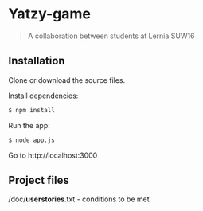 # Yatzy-game
>A collaboration between students at Lernia SUW16

## Installation
Clone or download the source files.

Install dependencies:
```sh
$ npm install
```
Run the app:
```sh
$ node app.js
```
Go to http://localhost:3000

## Project files

/doc/**userstories**.txt - conditions to be met
